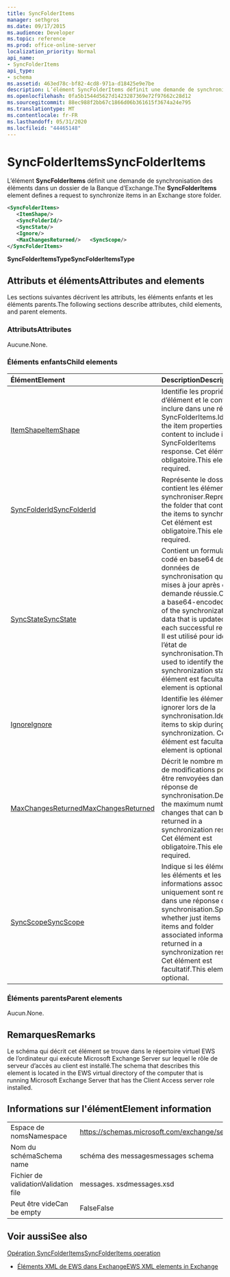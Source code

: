 ```yaml
---
title: SyncFolderItems
manager: sethgros
ms.date: 09/17/2015
ms.audience: Developer
ms.topic: reference
ms.prod: office-online-server
localization_priority: Normal
api_name:
- SyncFolderItems
api_type:
- schema
ms.assetid: 463ed78c-bf82-4cd8-971a-d18425e9e7be
description: L’élément SyncFolderItems définit une demande de synchronisation des éléments dans un dossier de la Banque d’Exchange.
ms.openlocfilehash: 0fa5b1544d5627d1423287369e72f97662c28d12
ms.sourcegitcommit: 88ec988f2bb67c1866d06b361615f3674a24e795
ms.translationtype: MT
ms.contentlocale: fr-FR
ms.lasthandoff: 05/31/2020
ms.locfileid: "44465148"
---
```

# <a name="syncfolderitems"></a><span data-ttu-id="7a976-103">SyncFolderItems</span><span class="sxs-lookup"><span data-stu-id="7a976-103">SyncFolderItems</span></span>

<span data-ttu-id="7a976-104">L’élément **SyncFolderItems** définit une demande de synchronisation des éléments dans un dossier de la Banque d’Exchange.</span><span class="sxs-lookup"><span data-stu-id="7a976-104">The **SyncFolderItems** element defines a request to synchronize items in an Exchange store folder.</span></span> 
  
```xml
<SyncFolderItems>
   <ItemShape/>
   <SyncFolderId/>
   <SyncState/>
   <Ignore/>
   <MaxChangesReturned/>   <SyncScope/>
</SyncFolderItems>
```

 <span data-ttu-id="7a976-105">**SyncFolderItemsType**</span><span class="sxs-lookup"><span data-stu-id="7a976-105">**SyncFolderItemsType**</span></span>
## <a name="attributes-and-elements"></a><span data-ttu-id="7a976-106">Attributs et éléments</span><span class="sxs-lookup"><span data-stu-id="7a976-106">Attributes and elements</span></span>

<span data-ttu-id="7a976-107">Les sections suivantes décrivent les attributs, les éléments enfants et les éléments parents.</span><span class="sxs-lookup"><span data-stu-id="7a976-107">The following sections describe attributes, child elements, and parent elements.</span></span>
  
### <a name="attributes"></a><span data-ttu-id="7a976-108">Attributs</span><span class="sxs-lookup"><span data-stu-id="7a976-108">Attributes</span></span>

<span data-ttu-id="7a976-109">Aucune.</span><span class="sxs-lookup"><span data-stu-id="7a976-109">None.</span></span>
  
### <a name="child-elements"></a><span data-ttu-id="7a976-110">Éléments enfants</span><span class="sxs-lookup"><span data-stu-id="7a976-110">Child elements</span></span>

|<span data-ttu-id="7a976-111">**Élément**</span><span class="sxs-lookup"><span data-stu-id="7a976-111">**Element**</span></span>|<span data-ttu-id="7a976-112">**Description**</span><span class="sxs-lookup"><span data-stu-id="7a976-112">**Description**</span></span>|
|:-----|:-----|
|[<span data-ttu-id="7a976-113">ItemShape</span><span class="sxs-lookup"><span data-stu-id="7a976-113">ItemShape</span></span>](itemshape.md) <br/> |<span data-ttu-id="7a976-114">Identifie les propriétés d’élément et le contenu à inclure dans une réponse SyncFolderItems.</span><span class="sxs-lookup"><span data-stu-id="7a976-114">Identifies the item properties and content to include in a SyncFolderItems response.</span></span> <span data-ttu-id="7a976-115">Cet élément est obligatoire.</span><span class="sxs-lookup"><span data-stu-id="7a976-115">This element is required.</span></span>  <br/> |
|[<span data-ttu-id="7a976-116">SyncFolderId</span><span class="sxs-lookup"><span data-stu-id="7a976-116">SyncFolderId</span></span>](syncfolderid.md) <br/> |<span data-ttu-id="7a976-117">Représente le dossier qui contient les éléments à synchroniser.</span><span class="sxs-lookup"><span data-stu-id="7a976-117">Represents the folder that contains the items to synchronize.</span></span> <span data-ttu-id="7a976-118">Cet élément est obligatoire.</span><span class="sxs-lookup"><span data-stu-id="7a976-118">This element is required.</span></span>  <br/> |
|[<span data-ttu-id="7a976-119">SyncState</span><span class="sxs-lookup"><span data-stu-id="7a976-119">SyncState</span></span>](syncstate-ex15websvcsotherref.md) <br/> |<span data-ttu-id="7a976-120">Contient un formulaire codé en base64 des données de synchronisation qui sont mises à jour après chaque demande réussie.</span><span class="sxs-lookup"><span data-stu-id="7a976-120">Contains a base64-encoded form of the synchronization data that is updated after each successful request.</span></span> <span data-ttu-id="7a976-121">Il est utilisé pour identifier l’état de synchronisation.</span><span class="sxs-lookup"><span data-stu-id="7a976-121">This is used to identify the synchronization state.</span></span> <span data-ttu-id="7a976-122">Cet élément est facultatif.</span><span class="sxs-lookup"><span data-stu-id="7a976-122">This element is optional.</span></span>  <br/> |
|[<span data-ttu-id="7a976-123">Ignore</span><span class="sxs-lookup"><span data-stu-id="7a976-123">Ignore</span></span>](ignore.md) <br/> |<span data-ttu-id="7a976-124">Identifie les éléments à ignorer lors de la synchronisation.</span><span class="sxs-lookup"><span data-stu-id="7a976-124">Identifies items to skip during synchronization.</span></span> <span data-ttu-id="7a976-125">Cet élément est facultatif.</span><span class="sxs-lookup"><span data-stu-id="7a976-125">This element is optional.</span></span>  <br/> |
|[<span data-ttu-id="7a976-126">MaxChangesReturned</span><span class="sxs-lookup"><span data-stu-id="7a976-126">MaxChangesReturned</span></span>](maxchangesreturned.md) <br/> |<span data-ttu-id="7a976-127">Décrit le nombre maximal de modifications pouvant être renvoyées dans une réponse de synchronisation.</span><span class="sxs-lookup"><span data-stu-id="7a976-127">Describes the maximum number of changes that can be returned in a synchronization response.</span></span> <span data-ttu-id="7a976-128">Cet élément est obligatoire.</span><span class="sxs-lookup"><span data-stu-id="7a976-128">This element is required.</span></span>  <br/> |
|[<span data-ttu-id="7a976-129">SyncScope</span><span class="sxs-lookup"><span data-stu-id="7a976-129">SyncScope</span></span>](syncscope.md) <br/> |<span data-ttu-id="7a976-130">Indique si les éléments ou les éléments et les informations associés uniquement sont renvoyés dans une réponse de synchronisation.</span><span class="sxs-lookup"><span data-stu-id="7a976-130">Specifies whether just items or items and folder associated information are returned in a synchronization response.</span></span> <span data-ttu-id="7a976-131">Cet élément est facultatif.</span><span class="sxs-lookup"><span data-stu-id="7a976-131">This element is optional.</span></span>  <br/> |
   
### <a name="parent-elements"></a><span data-ttu-id="7a976-132">Éléments parents</span><span class="sxs-lookup"><span data-stu-id="7a976-132">Parent elements</span></span>

<span data-ttu-id="7a976-133">Aucun.</span><span class="sxs-lookup"><span data-stu-id="7a976-133">None.</span></span>
  
## <a name="remarks"></a><span data-ttu-id="7a976-134">Remarques</span><span class="sxs-lookup"><span data-stu-id="7a976-134">Remarks</span></span>

<span data-ttu-id="7a976-135">Le schéma qui décrit cet élément se trouve dans le répertoire virtuel EWS de l’ordinateur qui exécute Microsoft Exchange Server sur lequel le rôle de serveur d’accès au client est installé.</span><span class="sxs-lookup"><span data-stu-id="7a976-135">The schema that describes this element is located in the EWS virtual directory of the computer that is running Microsoft Exchange Server that has the Client Access server role installed.</span></span>
  
## <a name="element-information"></a><span data-ttu-id="7a976-136">Informations sur l'élément</span><span class="sxs-lookup"><span data-stu-id="7a976-136">Element information</span></span>

|||
|:-----|:-----|
|<span data-ttu-id="7a976-137">Espace de noms</span><span class="sxs-lookup"><span data-stu-id="7a976-137">Namespace</span></span>  <br/> |https://schemas.microsoft.com/exchange/services/2006/messages  <br/> |
|<span data-ttu-id="7a976-138">Nom du schéma</span><span class="sxs-lookup"><span data-stu-id="7a976-138">Schema name</span></span>  <br/> |<span data-ttu-id="7a976-139">schéma des messages</span><span class="sxs-lookup"><span data-stu-id="7a976-139">messages schema</span></span>  <br/> |
|<span data-ttu-id="7a976-140">Fichier de validation</span><span class="sxs-lookup"><span data-stu-id="7a976-140">Validation file</span></span>  <br/> |<span data-ttu-id="7a976-141">messages. xsd</span><span class="sxs-lookup"><span data-stu-id="7a976-141">messages.xsd</span></span>  <br/> |
|<span data-ttu-id="7a976-142">Peut être vide</span><span class="sxs-lookup"><span data-stu-id="7a976-142">Can be empty</span></span>  <br/> |<span data-ttu-id="7a976-143">False</span><span class="sxs-lookup"><span data-stu-id="7a976-143">False</span></span>  <br/> |
   
## <a name="see-also"></a><span data-ttu-id="7a976-144">Voir aussi</span><span class="sxs-lookup"><span data-stu-id="7a976-144">See also</span></span>



[<span data-ttu-id="7a976-145">Opération SyncFolderItems</span><span class="sxs-lookup"><span data-stu-id="7a976-145">SyncFolderItems operation</span></span>](syncfolderitems-operation.md)


- [<span data-ttu-id="7a976-146">Éléments XML de EWS dans Exchange</span><span class="sxs-lookup"><span data-stu-id="7a976-146">EWS XML elements in Exchange</span></span>](ews-xml-elements-in-exchange.md)

